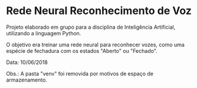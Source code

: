 # Rede Neural Reconhecimento de Voz

Projeto elaborado em grupo para a disciplina de Inteligência Artificial, utilizando a linguagem Python.

O objetivo era treinar uma rede neural para reconhecer vozes, como uma espécie de fechadura com os estados "Aberto" ou "Fechado".

Data: 10/06/2018

Obs.: A pasta "venv" foi removida por motivos de espaço de armazenamento.
